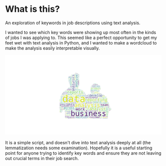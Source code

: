 # What is this?
An exploration of keywords in job descriptions using text analysis.

I wanted to see which key words were showing up most often in the kinds of jobs I was applying to. 
This seemed like a perfect opportunity to get my feet wet with text analysis in Python, and I wanted to make a wordcloud to make the analysis easily interpretable visually.

![Wordcloud output](https://github.com/MokeEire/jobdesc-nlp/blob/master/wc.png)

It is a simple script, and doesn't dive into text analysis deeply at all (the lemmatization needs some examination).
Hopefully it is a useful starting point for anyone trying to identify key words and ensure they are not leaving out crucial terms in their job search.
